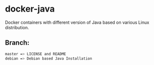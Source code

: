 docker-java
===========

Docker containers with different version of Java based on various Linux distribution.

## Branch:
```sh
master => LICENSE and README
debian => Debian based Java Installation
```
